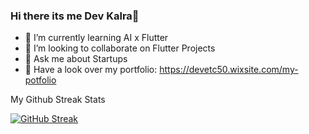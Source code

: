 ### Hi there its me Dev Kalra👋


- 🌱 I’m currently learning AI x Flutter
- 👯 I’m looking to collaborate on Flutter Projects
- 💬 Ask me about Startups
- 🔭 Have a look over my portfolio: https://devetc50.wixsite.com/my-potfolio


My Github Streak Stats

[![GitHub Streak](https://streak-stats.demolab.com/?user=Devkalra)](https://git.io/streak-stats)



<!-- 📫 𝙷𝚘𝚠 𝚝𝚘 𝚛𝚎𝚊𝚌𝚑 𝚖𝚎:
𝚈𝚘𝚞 𝚌𝚊𝚗 𝚛𝚎𝚊𝚌𝚑 𝚖𝚎 𝚊𝚝 𝚝𝚑𝚎 𝚎𝚖𝚊𝚒𝚕 𝚒𝚗 𝚖𝚢 𝚐𝚒𝚝𝚑𝚞𝚋 𝚙𝚛𝚘𝚏𝚒𝚕𝚎. 𝙵𝚘𝚕𝚕𝚘𝚠 𝚖𝚢 𝚜𝚘𝚌𝚒𝚊𝚕𝚜!

Follow Raymo111 on LinkedIn Follow Raym0111 on Twitter Follow Raymo111 on Instagram -->

<!--
- 🔭 I’m currently working on Fluter
- 🤔 I’m looking for help with ...
- 📫 How to reach me: ...
- 😄 Pronouns: ...
- ⚡ Fun fact: ...
-->
